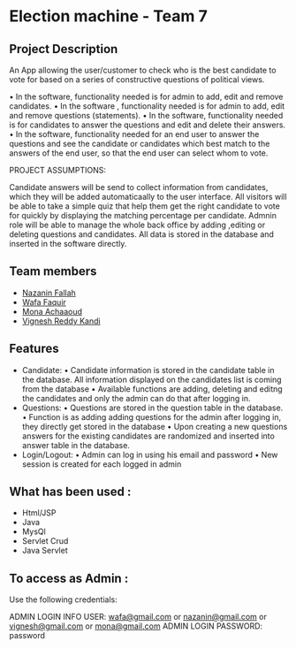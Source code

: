 
# Election machine - Team 7 

## Project Description
An App allowing the user/customer to check who is the best candidate to vote for based on a series of constructive questions of political views.

•	In the software, functionality needed is for admin to add, edit and remove candidates.
•	In the software , functionality needed is for admin to add, edit and remove questions (statements).
•	In the software, functionality needed is for candidates to answer the questions and edit and delete their answers.
•	In the software, functionality needed for an end user to answer the questions and see the candidate or candidates which best match to the answers of the end user, so that the end user can select whom to vote.

PROJECT ASSUMPTIONS:

Candidate answers will be send to collect information from candidates, which they will be added automaticaally to the user interface. 
All visitors will be able to take a simple quiz that help them get the right candidate to vote for quickly by displaying the matching percentage per candidate.
Admnin role will be able to manage the whole back office by adding ,editing or deleting questions and candidates.
All data is stored in the database and inserted in the software directly.


## Team members

 - [Nazanin Fallah ](https://github.com/nazaninfallahh)
 - [Wafa Faquir](https://github.com/Loyalfae)
 - [Mona Achaaoud](https://github.com/mona21000)
  - [Vignesh Reddy Kandi ](https://github.com/vigneshreddykandi)


## Features

- Candidate: 
• Candidate information is stored in the candidate table in the database. All information displayed on the candidates list is coming from the database 
• Available functions are adding, deleting and editng the candidates and only the admin can do that after logging in. 
- Questions: 
• Questions are stored in the question table in the database. 
• Function is as adding adding questions for the admin after logging in, they directly get stored in the database 
• Upon creating a new questions answers for the existing candidates are randomized and inserted into answer table in the database. 
- Login/Logout: 
• Admin can log in using his email and password 
• New session is created for each logged in admin



## What has been used :
- Html/JSP
- Java
- MysQl
- Servlet Crud
- Java Servlet

## To access as Admin :
Use the following credentials: 
 
ADMIN LOGIN INFO USER: 
wafa@gmail.com or nazanin@gmail.com or vignesh@gmail.com or mona@gmail.com 
ADMIN LOGIN PASSWORD:
password

